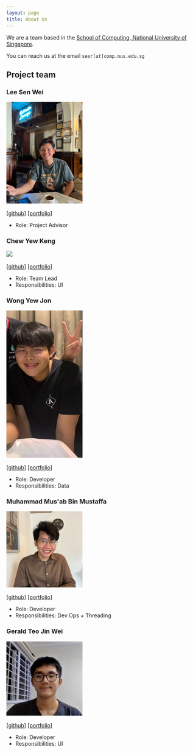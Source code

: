 ```yaml
---
layout: page
title: About Us
---
```


We are a team based in the [School of Computing, National University of Singapore](http://www.comp.nus.edu.sg).

You can reach us at the email `seer[at]comp.nus.edu.sg`

## Project team

### Lee Sen Wei

<img src="images/senwei01.png" width="200px">

[[github](https://github.com/senwei01)]
[[portfolio](team/senwei01.md)]

* Role: Project Advisor

### Chew Yew Keng

<img src="images/yewkeng.png" width="200px">

[[github](http://github.com/rgonslayer)]
[[portfolio](team/yewkeng.md)]

* Role: Team Lead
* Responsibilities: UI

### Wong Yew Jon

<img src="images/wongyewjon.png" width="200px"> 

[[github](http://github.com/wongyewjon)]
[[portfolio](team/wongyewjon.md)]

* Role: Developer
* Responsibilities: Data

### Muhammad Mus'ab Bin Mustaffa

<img src="images/muhdmusab.png" width="200px">

[[github](http://github.com/muhdmusab)]
[[portfolio](team/muhdmusab.md)]

* Role: Developer
* Responsibilities: Dev Ops + Threading

### Gerald Teo Jin Wei

<img src="images/jialatteo.png" width="200px">

[[github](http://github.com/jialatteo)]
[[portfolio](team/jialatteo.md)]

* Role: Developer
* Responsibilities: UI

